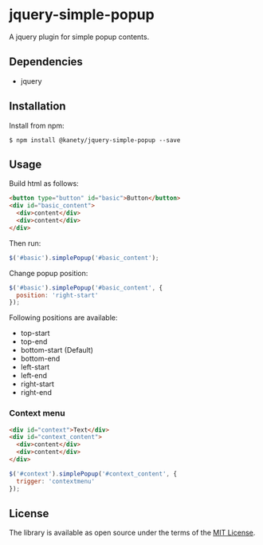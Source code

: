 # jquery-simple-popup

A jquery plugin for simple popup contents.

## Dependencies

* jquery

## Installation

Install from npm:

    $ npm install @kanety/jquery-simple-popup --save

## Usage

Build html as follows:

```html
<button type="button" id="basic">Button</button>
<div id="basic_content">
  <div>content</div>
  <div>content</div>
</div>
```

Then run:

```javascript
$('#basic').simplePopup('#basic_content');
```

Change popup position:

```javascript
$('#basic').simplePopup('#basic_content', {
  position: 'right-start'
});
```

Following positions are available:

* top-start
* top-end
* bottom-start (Default)
* bottom-end
* left-start
* left-end
* right-start
* right-end

### Context menu

```html
<div id="context">Text</div>
<div id="context_content">
  <div>content</div>
  <div>content</div>
</div>
```

```javascript
$('#context').simplePopup('#context_content', {
  trigger: 'contextmenu'
});
```

## License

The library is available as open source under the terms of the [MIT License](http://opensource.org/licenses/MIT).
